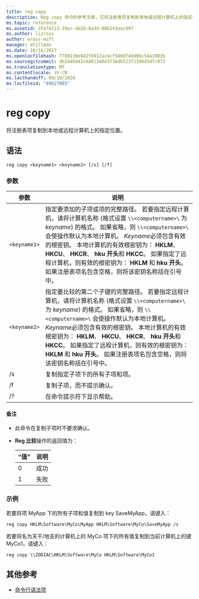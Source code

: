 ```yaml
---
title: reg copy
description: Reg copy 命令的参考文章，它将注册表项复制到本地或远程计算机上的指定位置。
ms.topic: reference
ms.assetid: 3fe74213-39ec-4b2d-ba3d-086243eac997
ms.author: lizross
author: eross-msft
manager: mtillman
ms.date: 10/16/2017
ms.openlocfilehash: 7788130e942fb912ac4cf940df48d0bc54a1903b
ms.sourcegitcommit: db2d46842c68813d043738d6523f13d8454fc972
ms.translationtype: MT
ms.contentlocale: zh-CN
ms.lasthandoff: 09/10/2020
ms.locfileid: "89627085"
---
```

# <a name="reg-copy"></a>reg copy

将注册表项复制到本地或远程计算机上的指定位置。

## <a name="syntax"></a>语法

```
reg copy <keyname1> <keyname2> [/s] [/f]
```

### <a name="parameters"></a>参数

| 参数 | 说明 |
|--|--|
| `<keyname1>` | 指定要添加的子项或项的完整路径。 若要指定远程计算机，请将计算机名称 (格式设置 `\\<computername>\` 为 *keyname*) 的格式。 如果省略，则 `\\<computername>\` 会使操作默认为本地计算机。 *Keyname*必须包含有效的根密钥。 本地计算机的有效根密钥为： **HKLM**、 **HKCU**、 **HKCR**、 **hku 开头**和 **HKCC**。 如果指定了远程计算机，则有效的根密钥为： **HKLM** 和 **hku 开头**。 如果注册表项名包含空格，则将该密钥名称括在引号中。 |
| `<keyname2>` | 指定要比较的第二个子键的完整路径。 若要指定远程计算机，请将计算机名称 (格式设置 `\\<computername>\` 为 *keyname*) 的格式。 如果省略，则 `\\<computername>\` 会使操作默认为本地计算机。 *Keyname*必须包含有效的根密钥。 本地计算机的有效根密钥为： **HKLM**、 **HKCU**、 **HKCR**、 **hku 开头**和 **HKCC**。 如果指定了远程计算机，则有效的根密钥为： **HKLM** 和 **hku 开头**。 如果注册表项名包含空格，则将该密钥名称括在引号中。 |
| /s | 复制指定子项下的所有子项和项。 |
| /f | 复制子项，而不提示确认。 |
| /? | 在命令提示符下显示帮助。 |

#### <a name="remarks"></a>备注

- 此命令在复制子项时不要求确认。

- **Reg 比较**操作的返回值为：

    | “值” | 说明 |
    |--|--|
    | 0 | 成功 |
    | 1 | 失败 |

### <a name="examples"></a>示例

若要将项 MyApp 下的所有子项和值复制到 key SaveMyApp，请键入：

```
reg copy HKLM\Software\MyCo\MyApp HKLM\Software\MyCo\SaveMyApp /s
```

若要将名为天干/地支的计算机上的 MyCo 项下的所有值复制到当前计算机上的键 MyCo1，请键入：

```
reg copy \\ZODIAC\HKLM\Software\MyCo HKLM\Software\MyCo1
```

## <a name="additional-references"></a>其他参考

- [命令行语法项](command-line-syntax-key.md)
